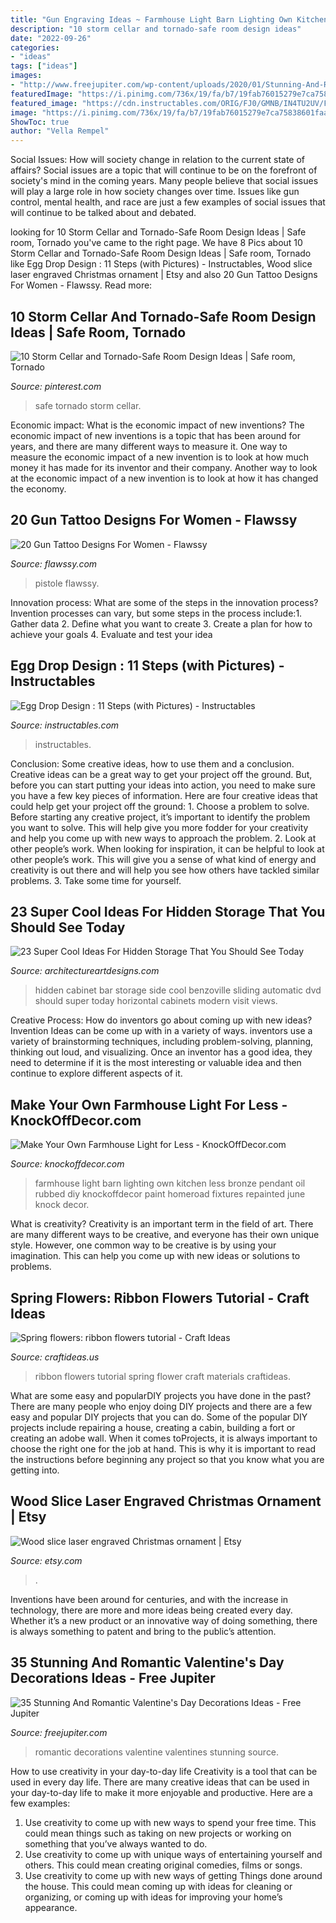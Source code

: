 ```yaml
---
title: "Gun Engraving Ideas ~ Farmhouse Light Barn Lighting Own Kitchen Less Bronze Pendant Oil Rubbed Diy Knockoffdecor Paint Homeroad Fixtures Repainted June Knock Decor"
description: "10 storm cellar and tornado-safe room design ideas"
date: "2022-09-26"
categories:
- "ideas"
tags: ["ideas"]
images:
- "http://www.freejupiter.com/wp-content/uploads/2020/01/Stunning-And-Romantic-Valentines-Day-Decorations-Ideas-7.jpg"
featuredImage: "https://i.pinimg.com/736x/19/fa/b7/19fab76015279e7ca75838601faa773f.jpg"
featured_image: "https://cdn.instructables.com/ORIG/FJ0/GMNB/IN4TU2UV/FJ0GMNBIN4TU2UV.jpg?frame=1&amp;width=2100"
image: "https://i.pinimg.com/736x/19/fa/b7/19fab76015279e7ca75838601faa773f.jpg"
ShowToc: true
author: "Vella Rempel"
---
```



Social Issues: How will society change in relation to the current state of affairs?
Social issues are a topic that will continue to be on the forefront of society's mind in the coming years. Many people believe that social issues will play a large role in how society changes over time. Issues like gun control, mental health, and race are just a few examples of social issues that will continue to be talked about and debated.

	

		
looking for 10 Storm Cellar and Tornado-Safe Room Design Ideas | Safe room, Tornado you've came to the right page. We have 8 Pics about 10 Storm Cellar and Tornado-Safe Room Design Ideas | Safe room, Tornado like Egg Drop Design : 11 Steps (with Pictures) - Instructables, Wood slice laser engraved Christmas ornament | Etsy and also 20 Gun Tattoo Designs For Women - Flawssy. Read more:
		
    
## 10 Storm Cellar And Tornado-Safe Room Design Ideas | Safe Room, Tornado

<img loading=lazy src="https://i.pinimg.com/736x/19/fa/b7/19fab76015279e7ca75838601faa773f.jpg" onerror="this.onerror=null;this.src='https://tse4.mm.bing.net/th?id=OIP.zYKrV79PdGQLhs_AchWv1QHaLH&amp;pid=15.1';" alt="10 Storm Cellar and Tornado-Safe Room Design Ideas | Safe room, Tornado">

_Source: pinterest.com_

>safe tornado storm cellar. 

	

Economic impact: What is the economic impact of new inventions?
The economic impact of new inventions is a topic that has been around for years, and there are many different ways to measure it. One way to measure the economic impact of a new invention is to look at how much money it has made for its inventor and their company. Another way to look at the economic impact of a new invention is to look at how it has changed the economy.

    
## 20 Gun Tattoo Designs For Women - Flawssy

<img loading=lazy src="https://www.flawssy.com/wp-content/uploads/2016/04/gun-is-back.jpg" onerror="this.onerror=null;this.src='https://tse1.mm.bing.net/th?id=OIP.-JJm_zMh_FNdGsKXm43r7wHaJ4&amp;pid=15.1';" alt="20 Gun Tattoo Designs For Women - Flawssy">

_Source: flawssy.com_

>pistole flawssy. 

	

Innovation process: What are some of the steps in the innovation process?
Invention processes can vary, but some steps in the process include:1. Gather data 2. Define what you want to create 3. Create a plan for how to achieve your goals 4. Evaluate and test your idea 
    
## Egg Drop Design : 11 Steps (with Pictures) - Instructables

<img loading=lazy src="https://cdn.instructables.com/ORIG/FJ0/GMNB/IN4TU2UV/FJ0GMNBIN4TU2UV.jpg?frame=1&amp;width=2100" onerror="this.onerror=null;this.src='https://tse3.mm.bing.net/th?id=OIP.ecaDpdKVDn3-Io-y9hqzrAHaLH&amp;pid=15.1';" alt="Egg Drop Design : 11 Steps (with Pictures) - Instructables">

_Source: instructables.com_

>instructables. 

	

Conclusion: Some creative ideas, how to use them and a conclusion.
Creative ideas can be a great way to get your project off the ground. But, before you can start putting your ideas into action, you need to make sure you have a few key pieces of information. Here are four creative ideas that could help get your project off the ground: 1. Choose a problem to solve. Before starting any creative project, it’s important to identify the problem you want to solve. This will help give you more fodder for your creativity and help you come up with new ways to approach the problem. 2. Look at other people’s work. When looking for inspiration, it can be helpful to look at other people’s work. This will give you a sense of what kind of energy and creativity is out there and will help you see how others have tackled similar problems. 3. Take some time for yourself.

    
## 23 Super Cool Ideas For Hidden Storage That You Should See Today

<img loading=lazy src="http://www.architectureartdesigns.com/wp-content/uploads/2017/02/3-28-e1487531855737.jpg" onerror="this.onerror=null;this.src='https://tse4.mm.bing.net/th?id=OIP.8fVkE0EV5R7G5BiYCz26cwHaHm&amp;pid=15.1';" alt="23 Super Cool Ideas For Hidden Storage That You Should See Today">

_Source: architectureartdesigns.com_

>hidden cabinet bar storage side cool benzoville sliding automatic dvd should super today horizontal cabinets modern visit views. 

	

Creative Process: How do inventors go about coming up with new ideas?
Invention Ideas can be come up with in a variety of ways. inventors use a variety of brainstorming techniques, including problem-solving, planning, thinking out loud, and visualizing. Once an inventor has a good idea, they need to determine if it is the most interesting or valuable idea and then continue to explore different aspects of it.

    
## Make Your Own Farmhouse Light For Less - KnockOffDecor.com

<img loading=lazy src="https://knockoffdecor.com/wp-content/uploads/2013/06/diy-farmhouse-light1.jpg" onerror="this.onerror=null;this.src='https://tse4.mm.bing.net/th?id=OIP.k6cyjBpuDkDgxYNPGH1xGgHaKi&amp;pid=15.1';" alt="Make Your Own Farmhouse Light for Less - KnockOffDecor.com">

_Source: knockoffdecor.com_

>farmhouse light barn lighting own kitchen less bronze pendant oil rubbed diy knockoffdecor paint homeroad fixtures repainted june knock decor. 

	

What is creativity?
Creativity is an important term in the field of art. There are many different ways to be creative, and everyone has their own unique style. However, one common way to be creative is by using your imagination. This can help you come up with new ideas or solutions to problems.

    
## Spring Flowers: Ribbon Flowers Tutorial - Craft Ideas

<img loading=lazy src="https://www.craftideas.us/wp-content/uploads/2012/12/ribbon-flower.jpg" onerror="this.onerror=null;this.src='https://tse3.mm.bing.net/th?id=OIP.Uh9C2lLE_n4to-Dxa8DczgHaJ4&amp;pid=15.1';" alt="Spring flowers: ribbon flowers tutorial - Craft Ideas">

_Source: craftideas.us_

>ribbon flowers tutorial spring flower craft materials craftideas. 

	

What are some easy and popularDIY projects you have done in the past?
There are many people who enjoy doing DIY projects and there are a few easy and popular DIY projects that you can do. Some of the popular DIY projects include repairing a house, creating a cabin, building a fort or creating an adobe wall. When it comes toProjects, it is always important to choose the right one for the job at hand. This is why it is important to read the instructions before beginning any project so that you know what you are getting into.

    
## Wood Slice Laser Engraved Christmas Ornament | Etsy

<img loading=lazy src="https://i.etsystatic.com/14799315/r/il/f7e5bb/2167058044/il_fullxfull.2167058044_60xq.jpg" onerror="this.onerror=null;this.src='https://tse2.mm.bing.net/th?id=OIP.XHUl0QHMqtwPS1ftJvv-vwHaJ4&amp;pid=15.1';" alt="Wood slice laser engraved Christmas ornament | Etsy">

_Source: etsy.com_

>. 

	

Inventions have been around for centuries, and with the increase in technology, there are more and more ideas being created every day. Whether it’s a new product or an innovative way of doing something, there is always something to patent and bring to the public’s attention.

    
## 35 Stunning And Romantic Valentine&#039;s Day Decorations Ideas - Free Jupiter

<img loading=lazy src="http://www.freejupiter.com/wp-content/uploads/2020/01/Stunning-And-Romantic-Valentines-Day-Decorations-Ideas-7.jpg" onerror="this.onerror=null;this.src='https://tse2.mm.bing.net/th?id=OIP.HnEew8djfgqawQRqUvekewHaJ4&amp;pid=15.1';" alt="35 Stunning And Romantic Valentine&#039;s Day Decorations Ideas - Free Jupiter">

_Source: freejupiter.com_

>romantic decorations valentine valentines stunning source. 

	

How to use creativity in your day-to-day life
Creativity is a tool that can be used in every day life. There are many creative ideas that can be used in your day-to-day life to make it more enjoyable and productive. Here are a few examples: 
1. Use creativity to come up with new ways to spend your free time. This could mean things such as taking on new projects or working on something that you’ve always wanted to do. 
2. Use creativity to come up with unique ways of entertaining yourself and others. This could mean creating original comedies, films or songs. 
3. Use creativity to come up with new ways of getting Things done around the house. This could mean coming up with ideas for cleaning or organizing, or coming up with ideas for improving your home’s appearance.

